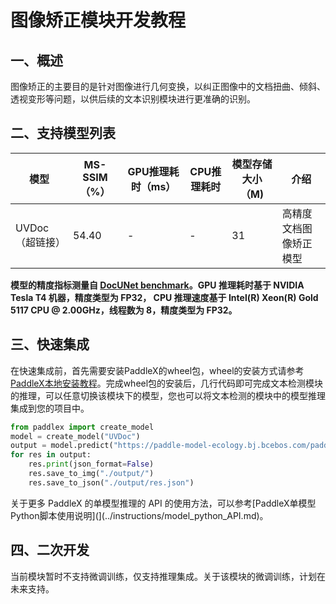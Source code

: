 # 图像矫正模块开发教程

## 一、概述
图像矫正的主要目的是针对图像进行几何变换，以纠正图像中的文档扭曲、倾斜、透视变形等问题，以供后续的文本识别模块进行更准确的识别。

## 二、支持模型列表

|模型|MS-SSIM （%）|GPU推理耗时（ms）|CPU推理耗时|模型存储大小（M)|介绍|
|-|-|-|-|-|-|
|UVDoc（超链接）|54.40|-|-|31|高精度文档图像矫正模型|

**模型的精度指标测量自 [DocUNet benchmark](https://www3.cs.stonybrook.edu/~cvl/docunet.html)。GPU 推理耗时基于 NVIDIA Tesla T4 机器，精度类型为 FP32， CPU 推理速度基于 Intel(R) Xeon(R) Gold 5117 CPU @ 2.00GHz，线程数为 8，精度类型为 FP32。**

## 三、快速集成
在快速集成前，首先需要安装PaddleX的wheel包，wheel的安装方式请参考[PaddleX本地安装教程](../installation/installation.md)。完成wheel包的安装后，几行代码即可完成文本检测模块的推理，可以任意切换该模块下的模型，您也可以将文本检测的模块中的模型推理集成到您的项目中。

```python
from paddlex import create_model
model = create_model("UVDoc")
output = model.predict("https://paddle-model-ecology.bj.bcebos.com/paddlex/imgs/demo_image/doc_test.jpg", batch_size=1)
for res in output:
    res.print(json_format=False)
    res.save_to_img("./output/")
    res.save_to_json("./output/res.json")
```
关于更多 PaddleX 的单模型推理的 API 的使用方法，可以参考[PaddleX单模型Python脚本使用说明](](../instructions/model_python_API.md)。

## 四、二次开发
当前模块暂时不支持微调训练，仅支持推理集成。关于该模块的微调训练，计划在未来支持。
